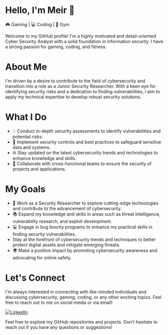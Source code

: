 # Hello, I'm Meir 👋
🎮 Gaming | 💻 Coding | 💪 Gym

Welcome to my GitHub profile! I'm a highly motivated and detail-oriented Cyber Security Analyst with a solid foundation in information security. I have a strong passion for gaming, coding, and fitness.

# About Me

I'm driven by a desire to contribute to the field of cybersecurity and transition into a role as a Junior Security Researcher. With a keen eye for identifying security risks and a dedication to finding vulnerabilities, I aim to apply my technical expertise to develop robust security solutions.

# What I Do

* 💡  Conduct in-depth security assessments to identify vulnerabilities and potential risks.
* 🔐 Implement security controls and best practices to safeguard sensitive data and systems.
* 🌐 Stay updated on the latest cybersecurity trends and technologies to enhance knowledge and skills.
* 🤝 Collaborate with cross-functional teams to ensure the security of projects and applications.

# My Goals

  * 🌟 Work as a Security Researcher to explore cutting-edge technologies and contribute to the advancement of         cybersecurity.
  * 📚 Expand my knowledge and skills in areas such as threat intelligence, vulnerability research, and exploit development.
  * 💻 Engage in bug bounty programs to enhance my practical skills in finding security vulnerabilities.
  *  Stay at the forefront of cybersecurity trends and techniques to better protect digital assets and mitigate emerging threats.
  * 🌍 Make a positive impact by promoting cybersecurity awareness and advocating for online safety.

# Let's Connect

I'm always interested in connecting with like-minded individuals and discussing cybersecurity, gaming, coding, or any other exciting topics. Feel free to reach out to me on social media or via email!

[![LinkedIn](https://img.shields.io/badge/LinkedIn-Connect-blue?style=flat&logo=linkedin&logoColor=white&size=10&link=https://www.linkedin.com/in/meir-hamou-164279218/)](https://www.linkedin.com/in/meir-hamou-164279218/)

Feel free to explore my GitHub repositories and projects. 
Don't hesitate to reach out if you have any questions or suggestions!
